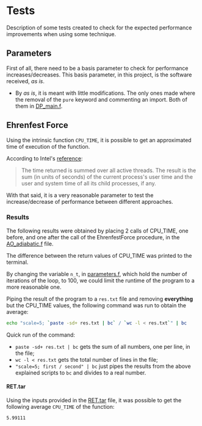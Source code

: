 # Tests

Description of some tests created to check for the expected performance improvements when using some technique.


## Parameters

First of all, there need to be a basis parameter to check for performance increases/decreases. This basis parameter, in this project, is the software received, _as is_.

- By _as is_, it is meant with little modifications. The only ones made where the removal of the `pure` keyword and commenting an import. Both of them in [DP_main.f](../dynemol/DP_main.f).


## Ehrenfest Force

Using the intrinsic function `CPU_TIME`, it is possible to get an approximated time of execution of the function.

According to Intel's [reference](https://software.intel.com/en-us/node/679160):

> The time returned is summed over all active threads. The result is the sum (in units of seconds) of the current process's user time and the user and system time of all its child processes, if any.

With that said, it is a very reasonable parameter to test the increase/decrease of performance between different approaches.


### Results

The following results were obtained by placing 2 calls of CPU_TIME, one before, and one after the call of the EhrenfestForce procedure, in the [AO_adiabatic.f](../dynemol/AO_adiabatic.f) file.

The difference between the return values of CPU_TIME was printed to the terminal.

By changing the variable `n_t`, in [parameters.f](../dynemol/parameters.f), which hold the number of iterations of the loop, to 100, we could limit the runtime of the program to a more reasonable one.

Piping the result of the program to a `res.txt` file and removing **everything** but the CPU_TIME values, the following command was run to obtain the average:

```bash
echo "scale=5; `paste -sd+ res.txt | bc` / `wc -l < res.txt`" | bc
```
Quick run of the command:
- `paste -sd+ res.txt | bc` gets the sum of all numbers, one per line, in the file;
- `wc -l < res.txt` gets the total number of lines in the file;
- `"scale=5; first / second" | bc` just pipes the results from the above explained scripts to `bc` and divides to a real number.

#### RET.tar

Using the inputs provided in the [RET.tar](../dynemol/input/RET.tar) file, it was possible to get the following average `CPU_TIME` of the function:

```
5.99111
```
